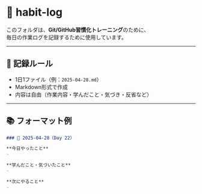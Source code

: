 # 📝 habit-log

このフォルダは、**Git/GitHub習慣化トレーニング**のために、  
毎日の作業ログを記録するために使用しています。

---

## 📅 記録ルール

- 1日1ファイル（例：`2025-04-28.md`）
- Markdown形式で作成
- 内容は自由（作業内容・学んだこと・気づき・反省など）

---

## 📚 フォーマット例

```markdown
### 📅 2025-04-28（Day 22）

**今日やったこと**
- 

**学んだこと・気づいたこと**
- 

**次にやること**
- 